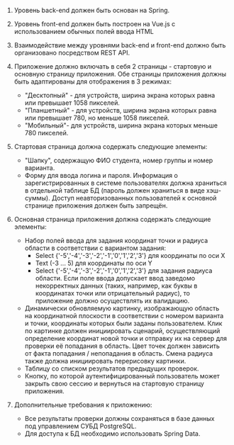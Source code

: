 1. Уровень back-end должен быть основан на Spring.
2. Уровень front-end должен быть построен на Vue.js с использованием обычных полей ввода HTML
3. Взаимодействие между уровнями back-end и front-end должно быть организовано посредством REST API.
4. Приложение должно включать в себя 2 страницы - стартовую и основную страницу приложения. Обе страницы приложения должны быть адаптированы для отображения в 3 режимах:
   - "Десктопный" - для устройств, ширина экрана которых равна или превышает 1058 пикселей.
   - "Планшетный" - для устройств, ширина экрана которых равна или превышает 780, но меньше 1058 пикселей.
   - "Мобильный"- для устройств, ширина экрана которых меньше 780 пикселей.

5. Стартовая страница должна содержать следующие элементы:
   - "Шапку", содержащую ФИО студента, номер группы и номер варианта.
   - Форму для ввода логина и пароля. Информация о зарегистрированных в системе пользователях должна храниться в отдельной таблице БД (пароль должен храниться в виде хэш-суммы). Доступ неавторизованных пользователей к основной странице приложения должен быть запрещён.

6. Основная страница приложения должна содержать следующие элементы:

   - Набор полей ввода для задания координат точки и радиуса области в соответствии с вариантом задания:
     - Select {'-5','-4','-3','-2','-1','0','1','2','3'} для координаты по оси X
     - Text (-3 ... 5) для координаты по оси Y
     - Select {'-5','-4','-3','-2','-1','0','1','2','3'} для задания радиуса области.
     Если поле ввода допускает ввод заведомо некорректных данных (таких, например, как буквы в координатах точки или отрицательный радиус), то приложение должно     осуществлять их валидацию.
   - Динамически обновляемую картинку, изображающую область на координатной плоскости в соответствии с номером варианта и точки, координаты которых были заданы пользователем. Клик по картинке должен инициировать сценарий, осуществляющий определение координат новой точки и отправку их на сервер для проверки её попадания в область. Цвет точек должен зависить от факта попадания / непопадания в область. Смена радиуса также должна инициировать перерисовку картинки.
   - Таблицу со списком результатов предыдущих проверок.
   - Кнопку, по которой аутентифицированный пользователь может закрыть свою сессию и вернуться на стартовую страницу приложения.

7. Дополнительные требования к приложению:
   - Все результаты проверки должны сохраняться в базе данных под управлением СУБД PostgreSQL.
   - Для доступа к БД необходимо использовать Spring Data.
